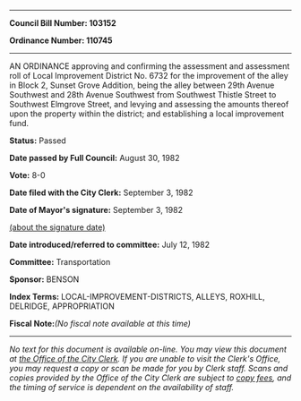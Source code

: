 

********

**Council Bill Number: 103152**
   
**Ordinance Number: 110745**
********

 AN ORDINANCE approving and confirming the assessment and assessment roll of Local Improvement District No. 6732 for the improvement of the alley in Block 2, Sunset Grove Addition, being the alley between 29th Avenue Southwest and 28th Avenue Southwest from Southwest Thistle Street to Southwest Elmgrove Street, and levying and assessing the amounts thereof upon the property within the district; and establishing a local improvement fund.

**Status:** Passed
   
**Date passed by Full Council:** August 30, 1982
   
**Vote:** 8-0
   
**Date filed with the City Clerk:** September 3, 1982
   
**Date of Mayor's signature:** September 3, 1982
   
[(about the signature date)](/~public/approvaldate.htm)
   
   
   
**Date introduced/referred to committee:** July 12, 1982
   
**Committee:** Transportation
   
**Sponsor:** BENSON
   
   
**Index Terms:** LOCAL-IMPROVEMENT-DISTRICTS, ALLEYS, ROXHILL, DELRIDGE, APPROPRIATION

**Fiscal Note:**_(No fiscal note available at this time)_
********

_No text for this document is available on-line. You may view this document at [the Office of the City Clerk](http://www.seattle.gov/leg/clerk/contactUs.htm). If you are unable to visit the Clerk's Office, you may request a copy or scan be made for you by Clerk staff. Scans and copies provided by the Office of the City Clerk are subject to [copy fees](http://clerk.seattle.gov/~public/clerkfees.htm), and the timing of service is dependent on the availability of staff._

